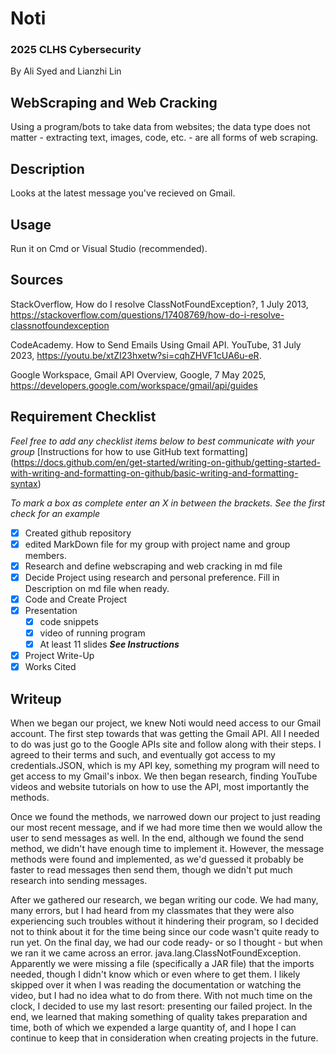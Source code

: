 # Noti
### 2025 CLHS Cybersecurity
By Ali Syed and Lianzhi Lin

## WebScraping and Web Cracking
Using a program/bots to take data from websites; the data type does not matter - extracting text, images, code, etc. - are all forms of web scraping.

## Description
Looks at the latest message you've recieved on Gmail.

## Usage
Run it on Cmd or Visual Studio (recommended).

## Sources

StackOverflow, How do I resolve ClassNotFoundException?, 1 July 2013, https://stackoverflow.com/questions/17408769/how-do-i-resolve-classnotfoundexception
 
CodeAcademy. How to Send Emails Using Gmail API. YouTube, 31 July 2023, https://youtu.be/xtZI23hxetw?si=cqhZHVF1cUA6u-eR.

Google Workspace, Gmail API Overview, Google, 7 May 2025, https://developers.google.com/workspace/gmail/api/guides

## Requirement Checklist
_Feel free to add any checklist items below to best communicate with your group_
[Instructions for how to use GitHub text formatting] (https://docs.github.com/en/get-started/writing-on-github/getting-started-with-writing-and-formatting-on-github/basic-writing-and-formatting-syntax) 

_To mark a box as complete enter an X in between the brackets. See the first check for an example_
- [x] Created github repository
- [x] edited MarkDown file for my group with project name and group members.
- [x] Research and define webscraping and web cracking in md file
- [x] Decide Project using research and personal preference. Fill in Description on md file when ready.
- [x] Code and Create Project
- [x] Presentation
   - [x] code snippets
   - [x] video of running program
   - [x] At least 11 slides **_See Instructions_**
- [x] Project Write-Up
- [x] Works Cited

## Writeup
When we began our project, we knew Noti would need access to our Gmail account. The first step towards that was getting the Gmail API. All I needed to do was just go to the Google APIs site and follow along with their steps. I agreed to their terms and such, and eventually got access to my credentials.JSON, which is my API key, something my program will need to get access to my Gmail's inbox. We then began research, finding YouTube videos and website tutorials on how to use the API, most importantly the methods. 

Once we found the methods, we narrowed down our project to just reading our most recent message, and if we had more time then we would allow the user to send messages as well. In the end, although we found the send method, we didn't have enough time to implement it. However, the message methods were found and implemented, as we'd guessed it probably be faster to read messages then send them, though we didn't put much research into sending messages.

After we gathered our research, we began writing our code. We had many, many errors, but I had heard from my classmates that they were also experiencing such troubles without it hindering their program, so I decided not to think about it for the time being since our code wasn't quite ready to run yet. On the final day, we had our code ready- or so I thought - but when we ran it we came across an error. java.lang.ClassNotFoundException. Apparently we were missing a file (specifically a JAR file) that the imports needed, though I didn't know which or even where to get them. I likely skipped over it when I was reading the documentation or watching the video, but I had no idea what to do from there. With not much time on the clock, I decided to use my last resort: presenting our failed project. In the end, we learned that making something of quality takes preparation and time, both of which we expended a large quantity of, and I hope I can continue to keep that in consideration when creating projects in the future.
